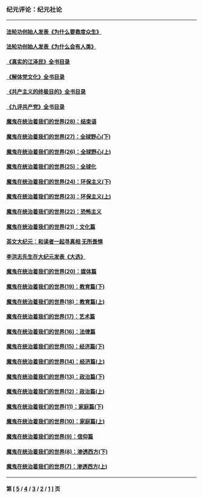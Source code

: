 ### 纪元评论：纪元社论
---
#### [法轮功创始人发表《为什么要救度众生》](../../pages/nsc422/n13975246.md) 
#### [法轮功创始人发表《为什么会有人类》](../../pages/nsc422/n13912117.md) 
#### [《真实的江泽民》全书目录](../../pages/nsc422/n13721399.md) 
#### [《解体党文化》全书目录](../../pages/nsc422/n13721157.md) 
#### [《共产主义的终极目的》全书目录](../../pages/nsc422/n13721048.md) 
#### [《九评共产党》全书目录](../../pages/nsc422/n13708085.md) 
#### [魔鬼在统治着我们的世界(28)：结束语](../../pages/nsc422/n10936246.md) 
#### [魔鬼在统治着我们的世界(27)：全球野心(下)](../../pages/nsc422/n10928319.md) 
#### [魔鬼在统治着我们的世界(26)：全球野心(上)](../../pages/nsc422/n10900318.md) 
#### [魔鬼在统治着我们的世界(25)：全球化](../../pages/nsc422/n10788205.md) 
#### [魔鬼在统治着我们的世界(24)：环保主义(下)](../../pages/nsc422/n10695307.md) 
#### [魔鬼在统治着我们的世界(23)：环保主义(上)](../../pages/nsc422/n10688613.md) 
#### [魔鬼在统治着我们的世界(22)：恐怖主义](../../pages/nsc422/n10614727.md) 
#### [魔鬼在统治着我们的世界(21)：文化篇](../../pages/nsc422/n10597706.md) 
#### [英文大纪元：和读者一起寻真相 无所畏惧](../../pages/nsc422/n12542027.md) 
#### [李洪志先生在大纪元发表《大选》](../../pages/nsc422/n12534746.md) 
#### [魔鬼在统治着我们的世界(20)：媒体篇](../../pages/nsc422/n10586579.md) 
#### [魔鬼在统治着我们的世界(19)：教育篇(下)](../../pages/nsc422/n10564808.md) 
#### [魔鬼在统治着我们的世界(18)：教育篇(上)](../../pages/nsc422/n10526970.md) 
#### [魔鬼在统治着我们的世界(17)：艺术篇](../../pages/nsc422/n10499093.md) 
#### [魔鬼在统治着我们的世界(16)：法律篇](../../pages/nsc422/n10485969.md) 
#### [魔鬼在统治着我们的世界(15)：经济篇(下)](../../pages/nsc422/n10469975.md) 
#### [魔鬼在统治着我们的世界(14)：经济篇(上)](../../pages/nsc422/n10457370.md) 
#### [魔鬼在统治着我们的世界(13)：政治篇(下)](../../pages/nsc422/n10448270.md) 
#### [魔鬼在统治着我们的世界(12)：政治篇(上)](../../pages/nsc422/n10444576.md) 
#### [魔鬼在统治着我们的世界(11)：家庭篇(下)](../../pages/nsc422/n10440961.md) 
#### [魔鬼在统治着我们的世界(10)：家庭篇(上)](../../pages/nsc422/n10435448.md) 
#### [魔鬼在统治着我们的世界(9)：信仰篇](../../pages/nsc422/n10432159.md) 
#### [魔鬼在统治着我们的世界(8)：渗透西方(下)](../../pages/nsc422/n10429603.md) 
#### [魔鬼在统治着我们的世界(7)：渗透西方(上)](../../pages/nsc422/n10426013.md) 

---
#### 第 [ [5](./5.md) / [4](./4.md) / [3](./3.md) / [2](./2.md) / [1](./1.md) ] 页
